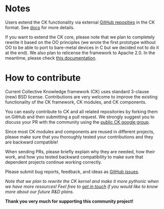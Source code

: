 # Notes

Users extend the CK functionality via external [GitHub reposities](https://cKnowledge.io/repos) in the CK format. 
See [docs](https://ck.readthedocs.io/en/latest/src/typical-usage.html) for more details.

If you want to extend the CK core, please note that we plan to completely rewrite it based on the OO principles
(we wrote the first prototype without OO to be able to port to bare-metal devices in C but we decided not to do it at the end).
We also plan to relicense the framework to Apache 2.0.
In the meantime, please check [this documentation](https://ck.readthedocs.io/en/latest/src/how-to-contribute.html).

# How to contribute

Current Collective Knowledge framework (CK) uses standard 3-clause (new) BSD license. 
Contributions are very welcome to improve the existing functionality 
of the CK framework, CK modules, and CK components.

You can easily contribute to CK and all related repositories by forking them 
on GitHub and then submitting a pull request. We strongly suggest you 
to discuss your PR with the community using the [public CK google group](https://groups.google.com/forum/#!forum/collective-knowledge).

Since most CK modules and components are reused in different projects, 
please make sure that you thoroughly tested your contributions 
and they are backward compatible!

When sending PRs, please briefly explain why they are needed,
how their work, and how you tested backward compatibility
to make sure that dependent projects continue working correctly.

Please submit bug reports, feedback, and ideas as [GitHub issues](https://github.com/ctuning/ck/issues).

*Note that we plan to rewrite the CK kernel and make it more pythonic
when we have more resources! Feel free to [get in touch](https://cKnowledge.org/contacts.html)
if you would like to know more about our future R&D plans.*

**Thank you very much for supporting this community project!**

